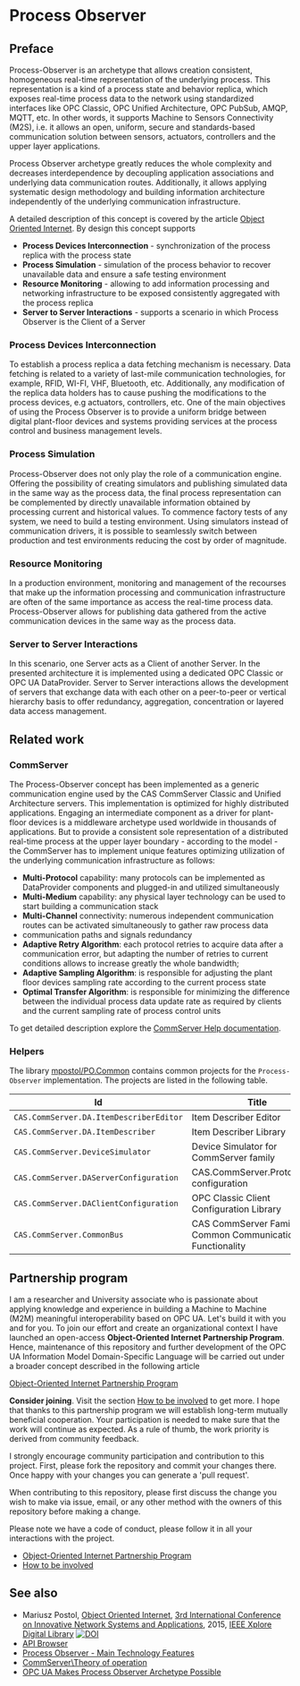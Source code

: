 # Process Observer

## Preface

Process-Observer is an archetype that allows creation consistent, homogeneous real-time representation of the underlying process. This representation is a kind of a process state and behavior replica, which exposes real-time process data to the network using standardized interfaces like OPC Classic, OPC Unified Architecture, OPC PubSub, AMQP, MQTT, etc. In other words, it supports Machine to Sensors Connectivity (M2S), i.e. it allows an open, uniform, secure and standards-based communication solution between sensors, actuators, controllers and the upper layer applications.

Process Observer archetype greatly reduces the whole complexity and decreases interdependence by decoupling application associations and underlying data communication routes. Additionally, it allows applying systematic design methodology and building information architecture independently of the underlying communication infrastructure.

A detailed description of this concept is covered by the article [Object Oriented Internet][OOI.ieeexplore]. By design this concept supports

- **Process Devices Interconnection** - synchronization of the process replica with the process state
- **Process Simulation** - simulation of the process behavior to recover unavailable data and ensure a safe testing environment
- **Resource Monitoring** - allowing to add information processing and networking infrastructure to be exposed consistently aggregated with the process replica
- **Server to Server Interactions** - supports a scenario in which Process Observer is the Client of a Server

### Process Devices Interconnection

To establish a process replica a data fetching mechanism is necessary. Data fetching is related to a variety of last-mile communication technologies, for example, RFID, WI-FI, VHF, Bluetooth, etc. Additionally, any modification of the replica data holders has to cause pushing the modifications to the process devices, e.g actuators, controllers, etc. One of the main objectives of using the Process Observer is to provide a uniform bridge between digital plant-floor devices and systems providing services at the process control and business management levels.

### Process Simulation

Process-Observer does not only play the role of a communication engine. Offering the possibility of creating simulators and publishing simulated data in the same way as the process data, the final process representation can be complemented by directly unavailable information obtained by processing current and historical values. To commence factory tests of any system, we need to build a testing environment. Using simulators instead of communication drivers, it is possible to seamlessly switch between production and test environments reducing the cost by order of magnitude.

### Resource Monitoring

In a production environment, monitoring and management of the recourses that make up the information processing and communication infrastructure are often of the same importance as access the real-time process data. Process-Observer allows for publishing data gathered from the active communication devices in the same way as the process data.

### Server to Server Interactions

In this scenario, one Server acts as a Client of another Server. In the presented architecture it is implemented using a dedicated OPC Classic or OPC UA DataProvider. Server to Server interactions allows the development of servers that exchange data with each other on a peer-to-peer or vertical hierarchy basis to offer redundancy, aggregation, concentration or layered data access management.

## Related work

### CommServer

The Process-Observer concept has been implemented as a generic communication engine used by the CAS CommServer Classic and Unified Architecture servers. This implementation is optimized for highly distributed applications. Engaging an intermediate component as a driver for plant-floor devices is a middleware archetype used worldwide in thousands of applications. But to provide a consistent sole representation of a distributed real-time process at the upper layer boundary - according to the model - the CommServer has to implement unique features optimizing utilization of the underlying communication infrastructure as follows:

- **Multi-Protocol** capability: many protocols can be implemented as DataProvider components and plugged-in and utilized simultaneously 
- **Multi-Medium** capability: any physical layer technology can be used to start building a communication stack
- **Multi-Channel** connectivity: numerous independent communication routes can be activated  simultaneously to gather raw process data
- communication paths and signals redundancy
- **Adaptive Retry Algorithm**: each protocol retries to acquire data after a communication error, but adapting the number of retries to current conditions allows to increase greatly the whole bandwidth; 
- **Adaptive Sampling Algorithm**: is responsible for adjusting the plant floor devices sampling rate according to the current process state 
- **Optimal Transfer Algorithm**: is responsible for minimizing the difference between the individual process data update rate as required by clients and the current sampling rate of process control units

To get detailed description explore the [CommServer Help documentation][CommSvr.Help].

### Helpers

The library [mpostol/PO.Common](https://github.com/mpostol/PO.Common) contains common projects for the `Process-Observer` implementation. The projects are listed in the following table.

Id | Title
---|-
`CAS.CommServer.DA.ItemDescriberEditor` | Item Describer Editor
`CAS.CommServer.DA.ItemDescriber` | Item Describer Library
`CAS.CommServer.DeviceSimulator` | Device Simulator for CommServer family
`CAS.CommServer.DAServerConfiguration` | CAS.CommServer.ProtocolHub configuration
`CAS.CommServer.DAClientConfiguration` | OPC Classic Client Configuration Library
`CAS.CommServer.CommonBus` | CAS CommServer Family Common Communication Functionality

## Partnership program

I am a researcher and University associate who is passionate about applying knowledge and experience in building a Machine to Machine (M2M) meaningful interoperability based on OPC UA. Let's build it with you and for you. To join our effort and create an organizational context I have launched an open-access **Object-Oriented Internet Partnership Program**. Hence, maintenance of this repository and further development of the OPC UA Information Model Domain-Specific Language will be carried out under a broader concept described in the following article

[Object-Oriented Internet Partnership Program][Sponsorship]

**Consider joining**. Visit the section [How to be involved][SponsorshipToBeInvolved] to get more. I hope that thanks to this partnership program we will establish long-term mutually beneficial cooperation. Your participation is needed to make sure that the work will continue as expected. As a rule of thumb, the work priority is derived from community feedback.

I strongly encourage community participation and contribution to this project. First, please fork the repository and commit your changes there. Once happy with your changes you can generate a 'pull request'.

When contributing to this repository, please first discuss the change you wish to make via issue, email, or any other method with the owners of this repository before making a change.

Please note we have a code of conduct, please follow it in all your interactions with the project.

- [Object-Oriented Internet Partnership Program][Sponsorship]
- [How to be involved][SponsorshipToBeInvolved]

## See also

- Mariusz Postol, [Object Oriented Internet](https://ieeexplore.ieee.org/abstract/document/7321562), [3rd International Conference on Innovative Network Systems and Applications](https://fedcsis.org/2015/inetsapp), 2015, [IEEE Xplore Digital Library](https://ieeexplore.ieee.org/abstract/document/7321562) [![DOI](https://img.shields.io/badge/DOI-10.15439%2F2015F160-blue)](https://fedcsis.org/proceedings/2015/pliks/160.pdf)
- [API Browser](https://mpostol.github.io/ProcessObserver/)
- [Process Observer - Main Technology Features](http://www.commsvr.com/Howitworks/Technologie.aspx)
- [CommServer\Theory of operation][CommSvr.Help]
- [OPC UA Makes Process Observer Archetype Possible](https://mpostol.wordpress.com/2014/05/13/opc-ua-makes-process-observer-archetype-possible/)

[Sponsorship]: https://github.commsvr.com/AboutPartnershipProgram.md.html
[SponsorshipToBeInvolved]: https://github.commsvr.com/AboutPartnershipProgram.md.html#how-to-be-involved
[CommSvr.Help]:https://commsvr-com.github.io/Documentation/CommServer
[OOI.ieeexplore]:https://ieeexplore.ieee.org/abstract/document/7321562

<?--
## Repositoy content

## Consider titles

- Machine to Sensors Connectivity (M2S)
- Machine to Process Connectivity (M2P)

Process Observer has been implemented as the component OPC UA and Classic servers members of CommServer products family.

ProtocolHub is part of ProcessObserver. 

-->
